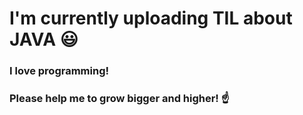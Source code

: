 # I'm currently uploading TIL about JAVA :smiley:

### I love programming!
### Please help me to grow bigger and higher! :point_up:

